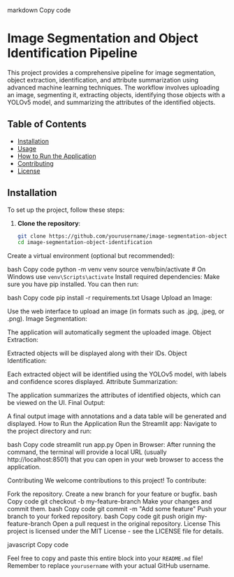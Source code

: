 markdown
Copy code
# Image Segmentation and Object Identification Pipeline

This project provides a comprehensive pipeline for image segmentation, object extraction, identification, and attribute summarization using advanced machine learning techniques. The workflow involves uploading an image, segmenting it, extracting objects, identifying those objects with a YOLOv5 model, and summarizing the attributes of the identified objects.

## Table of Contents

- [Installation](#installation)
- [Usage](#usage)
- [How to Run the Application](#how-to-run-the-application)
- [Contributing](#contributing)
- [License](#license)

## Installation

To set up the project, follow these steps:

1. **Clone the repository**:
   ```bash
   git clone https://github.com/yourusername/image-segmentation-object-identification.git
   cd image-segmentation-object-identification
Create a virtual environment (optional but recommended):

bash
Copy code
python -m venv venv
source venv/bin/activate  # On Windows use `venv\Scripts\activate`
Install required dependencies: Make sure you have pip installed. You can then run:

bash
Copy code
pip install -r requirements.txt
Usage
Upload an Image:

Use the web interface to upload an image (in formats such as .jpg, .jpeg, or .png).
Image Segmentation:

The application will automatically segment the uploaded image.
Object Extraction:

Extracted objects will be displayed along with their IDs.
Object Identification:

Each extracted object will be identified using the YOLOv5 model, with labels and confidence scores displayed.
Attribute Summarization:

The application summarizes the attributes of identified objects, which can be viewed on the UI.
Final Output:

A final output image with annotations and a data table will be generated and displayed.
How to Run the Application
Run the Streamlit app: Navigate to the project directory and run:

bash
Copy code
streamlit run app.py
Open in Browser: After running the command, the terminal will provide a local URL (usually http://localhost:8501) that you can open in your web browser to access the application.

Contributing
We welcome contributions to this project! To contribute:

Fork the repository.
Create a new branch for your feature or bugfix.
bash
Copy code
git checkout -b my-feature-branch
Make your changes and commit them.
bash
Copy code
git commit -m "Add some feature"
Push your branch to your forked repository.
bash
Copy code
git push origin my-feature-branch
Open a pull request in the original repository.
License
This project is licensed under the MIT License - see the LICENSE file for details.

javascript
Copy code

Feel free to copy and paste this entire block into your `README.md` file! Remember to replace `yourusername` with your actual GitHub username.





